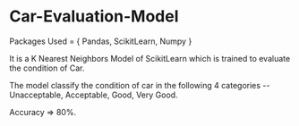 # Car-Evaluation-Model

Packages Used = { Pandas, ScikitLearn, Numpy }

It is a K Nearest Neighbors Model of ScikitLearn which is trained to evaluate the condition of Car.

The model classify the condition of car in the following 4 categories -- Unacceptable, Acceptable, Good, Very Good.

Accuracy => 80%.
